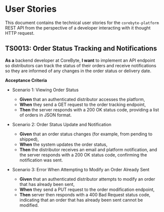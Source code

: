 # User Stories

This document contains the technical user stories for the ```corebyte-platform``` REST API from the perspective of a developer interacting with it thought HTTP request.

## TS0013: Order Status Tracking and Notifications

**As a** backend developer at CoreByte, **I want** to implement an API endpoint so distributors can track the status of their orders and receive notifications so they are informed of any changes in the order status or delivery date.

**Acceptance Criteria**

- Scenario 1: Viewing Order Status
  - **Given** that an authenticated distributor accesses the platform,
  - **When** they send a GET request to the order tracking endpoint,
  - **Then** the server responds with a 200 OK status code, providing a list of orders in JSON format.

- Scenario 2: Order Status Update and Notification
  - **Given** that an order status changes (for example, from pending to shipped),
  - **When** the system updates the order status,
  - **Then** the distributor receives an email and platform notification, and the server responds with a 200 OK status code, confirming the notification was sent.

- Scenario 3: Error When Attempting to Modify an Order Already Sent
  - **Given** that an authenticated distributor attempts to modify an order that has already been sent,
  - **When** they send a PUT request to the order modification endpoint,
  - **Then** server then responds with a 400 Bad Request status code, indicating that an order that has already been sent cannot be modified.
